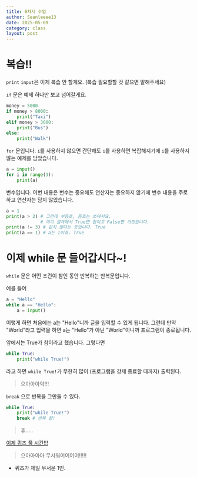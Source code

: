 ```yaml
---
title: 6차시 수업
author: Seanleeee13
date: 2025-05-09
category: class
layout: post
---
```


# 복습!! 

`print` `input`은 이제 복습 안 할게요. (복습 필요할할 것 같으면 말해주세요)

`if` 문은 예제 하나만 보고 넘어갈게요.

```python
money = 5000
if money > 8000:
    print("Taxi")
elif money > 3000:
    print("Bus")
else:
    print("Walk")
```

`for` 문입니다. `i`를 사용하지 않으면 간단해도 `i`를 사용하면 복잡해지기에 `i`를 사용하지 않는 예제를 담았습니다.

```python
a = input()
for i in range(3):
    print(a)
```

변수입니다. 이번 내용은 변수는 중요해도 연산자는 중요하지 않기에 변수 내용을 주로 하고 연산자는 담지 않았습니다.

```python
a = 1
print(a > 2) # 그런데 부등호, 등호는 쓰여서요.
             # 여기 결과에서 True면 참이고 False면 거짓입니다.
print(a != 3) # 같지 않다는 뜻입니다. True
print(a == 1) # a는 1이죠. True
```

# 이제 while 문 들어갑시다~!

`while` 문은 어떤 조건이 참인 동안 반복하는 반복문입니다.

예를 들어

```python
a = "Hello"
while a == "Hello":
    a = input()
```

이렇게 하면 처음에는 a는 "Hello"니까 글을 입력할 수 있게 됩니다. 그런데 만약 "World"라고 입력을 하면 a는 "Hello"가 아닌 "World"이니까 프로그램이 종료됩니다.

앞에서는 True가 참이라고 했습니다. 그렇다면

```python
while True:
    print("while True!")
```

라고 하면 `while True!`가 무한히 많이 (프로그램을 강제 종료할 때까지) 출력된다.

> 으아아아악!!!

`break` 으로 반복을 그만둘 수 있다.

```python
while True:
    print("while True!")
    break # 반복 끝!
```

> 휴.....

[이제 퀴즈 풀 시간!!!](https://docs.google.com/forms/d/e/1FAIpQLScWRlF4rbHRfHBjDOj8ltCX8zUqce_Y_obZGUG3aSdl6esrng/viewform?usp=dialog)

> 으아아아아 무서워어어어어!!!!!

- 퀴즈가 제일 무서운 1인.
